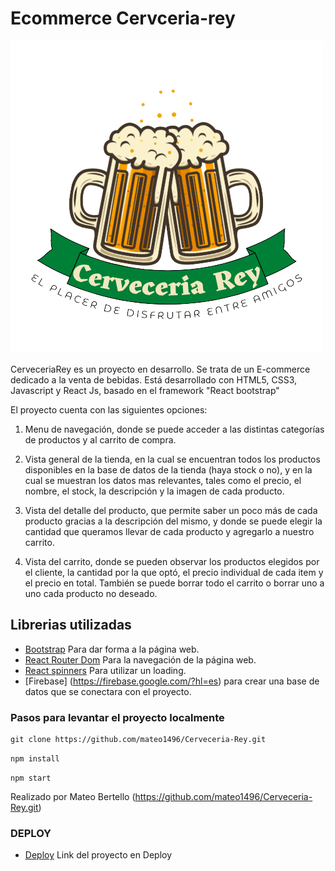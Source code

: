 # Ecommerce Cervceria-rey

![](src/LogoProyecto.png)

CerveceriaRey es un proyecto en desarrollo. Se trata de un E-commerce dedicado a la venta de bebidas. Está desarrollado con HTML5, CSS3, Javascript y React Js, basado en el framework "React bootstrap"

El proyecto cuenta con las siguientes opciones:

1) Menu de navegación, donde se puede acceder a las distintas categorías de productos y al carrito de compra. 

2) Vista general de la tienda, en la cual se encuentran todos los productos disponibles en la base de datos de la tienda (haya stock o no), y en la cual se muestran los datos mas relevantes, tales como el precio, el nombre, el stock, la descripción y la imagen de cada producto.

3) Vista del detalle del producto, que permite saber un poco más de cada producto gracias a la descripción del mismo, y donde se puede elegir la cantidad que queramos llevar de cada producto y agregarlo a nuestro carrito.

4) Vista del carrito, donde se pueden observar los productos elegidos por el cliente, la cantidad por la que optó, el precio individual de cada item y el precio en total. También se puede borrar todo el carrito o borrar uno a uno cada producto no deseado.

##  Librerias utilizadas

- [Bootstrap](https://getbootstrap.com/) Para dar forma a la página web.
- [React Router Dom](https://www.npmjs.com/package/react-router-dom) Para la navegación de la página web.
- [React spinners](https://www.npmjs.com/package/react-spinners) Para utilizar un loading.
- [Firebase] (https://firebase.google.com/?hl=es) para crear una base de datos que se conectara con el proyecto.

### Pasos para levantar el proyecto localmente
``` 
git clone https://github.com/mateo1496/Cerveceria-Rey.git
```

`npm install `

`npm start `


Realizado por Mateo Bertello (https://github.com/mateo1496/Cerveceria-Rey.git)

### DEPLOY
- [Deploy](https://cerveceria-rey-uwv6.vercel.app/) Link del proyecto en Deploy

